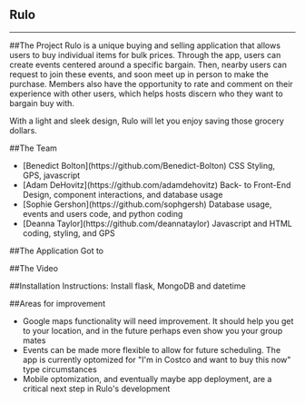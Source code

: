 Rulo
-------------
-------------


##The Project
Rulo is a unique buying and selling application that allows users to buy individual items for bulk prices. Through the app, users can create events centered around a specific bargain. Then, nearby users can request to join these events, and soon meet up in person to make the purchase. Members also have the opportunity to rate and comment on their experience with other users, which helps hosts discern who they want to bargain buy with.

With a light and sleek design, Rulo will let you enjoy saving those grocery dollars.

##The Team
<ul>
<li> [Benedict Bolton](https://github.com/Benedict-Bolton) CSS Styling, GPS, javascript </li>
<li> [Adam DeHovitz](https://github.com/adamdehovitz) Back- to Front-End Design, component interactions, and database usage </li>
<li> [Sophie Gershon](https://github.com/sophgersh) Database usage, events and users code, and python coding </li>
<li> [Deanna Taylor](https://github.com/deannataylor) Javascript and HTML coding, styling, and GPS </li>
</ul>
##The Application
Got to <url>

##The Video

##Installation Instructions:
Install flask, MongoDB and datetime

##Areas for improvement
<ul>
<li> Google maps functionality will need improvement. It should help you get to your location, and in the future perhaps even show you your group mates
<li> Events can be made more flexible to allow for future scheduling. The app is currently optomized for "I'm in Costco and want to buy this now" type circumstances
<li> Mobile optomization, and eventually maybe app deployment, are a critical next step in Rulo's development
</ul>
